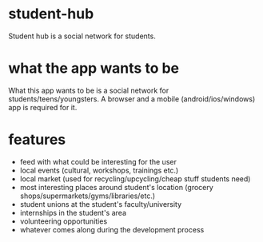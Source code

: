 # student-hub
Student hub is a social network for students.

# what the app wants to be

What this app wants to be is a social network for students/teens/youngsters.
A browser and a mobile (android/ios/windows) app is required for it.

# features

- feed with what could be interesting for the user
- local events (cultural, workshops, trainings etc.)
- local market (used for recycling/upcycling/cheap stuff students need)
- most interesting places around student's location (grocery shops/supermarkets/gyms/libraries/etc.)
- student unions at the student's faculty/university
- internships in the student's area
- volunteering opportunities
- whatever comes along during the development process
